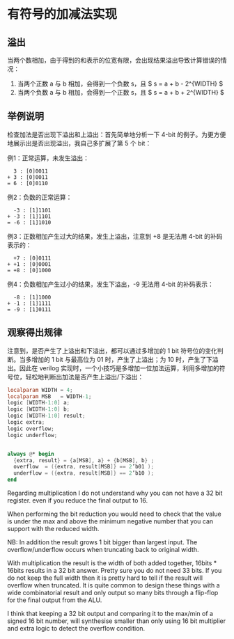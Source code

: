 # 有符号的加减法实现

## 溢出

当两个数相加，由于得到的和表示的位宽有限，会出现结果溢出导致计算错误的情况：
1. 当两个正数 a 与 b 相加，会得到一个负数 s，且 $ s = a + b - 2^{WIDTH} $
2. 当两个负数 a 与 b 相加，会得到一个正数 s，且 $ s = a + b + 2^{WIDTH} $

## 举例说明

检查加法是否出现下溢出和上溢出：首先简单地分析一下 4-bit 的例子。为更方便地展示出是否出现溢出，我自己多扩展了第 5 个 bit：


例1：正常运算，未发生溢出：
```
  3 : [0]0011
+ 3 : [0]0011
= 6 : [0]0110
```

例2：负数的正常运算：
```
  -3 : [1]1101 
+ -3 : [1]1101
= -6 : [1]1010
```

例3：正数相加产生过大的结果，发生上溢出，注意到 +8 是无法用 4-bit 的补码表示的：
```
  +7 : [0]0111
+ +1 : [0]0001 
= +8 : [0]1000
```

例4：负数相加产生过小的结果，发生下溢出，-9 无法用 4-bit 的补码表示：
```
  -8 : [1]1000
+ -1 : [1]1111
= -9 : [1]0111 
```

## 观察得出规律

注意到，是否产生了上溢出和下溢出，都可以通过多增加的 1 bit 符号位的变化判断。当多增加的 1 bit 与最高位为 01 时，产生了上溢出；为 10 时，产生了下溢出。因此在 verilog 实现时，一个小技巧是多增加一位加法运算，利用多增加的符号位，轻松地判断出加法是否产生上溢出/下溢出：

```verilog
localparam WIDTH = 4;
localparam MSB   = WIDTH-1;
logic [WIDTH-1:0] a;
logic [WIDTH-1:0] b;
logic [WIDTH-1:0] result;
logic extra;
logic overflow;
logic underflow;


always @* begin
  {extra, result} = {a[MSB], a} + {b[MSB], b} ;
  overflow  = ({extra, result[MSB]} == 2’b01 );
  underflow = ({extra, result[MSB]} == 2’b10 );
end
```

Regarding multiplication I do not understand why you can not have a 32 bit register. even if you reduce the final output to 16.

When performing the bit reduction you would need to check that the value is under the max and above the minimum negative number that you can support with the reduced width.

NB: In addition the result grows 1 bit bigger than largest input. The overflow/underflow occurs when truncating back to original width.

With multiplication the result is the width of both added together, 16bits * 16bits results in a 32 bit answer. Pretty sure you do not need 33 bits. If you do not keep the full width then it is pretty hard to tell if the result will overflow when truncated. It is quite common to design these things with a wide combinatorial result and only output so many bits through a flip-flop for the final output from the ALU.

I think that keeping a 32 bit output and comparing it to the max/min of a signed 16 bit number, will synthesise smaller than only using 16 bit multiplier and extra logic to detect the overflow condition.